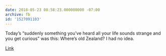 ```yaml
---
date: 2018-05-23 08:58:23.000000000 -07:00
archive: fb
id: '1527091103'
---
```


Today’s “suddenly something you’ve heard all your life sounds strange and you get curious” was this: Where’s old Zealand? I had no idea. 

[Link](https://en.m.wikipedia.org/wiki/Zeeland)
